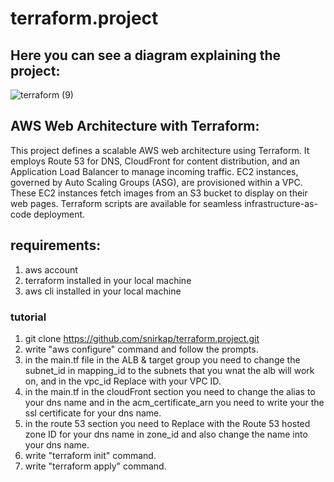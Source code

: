 # terraform.project
## Here you can see a diagram explaining the project:



![terraform (9)](https://github.com/snirkap/terraform.project/assets/120733215/7569d010-982e-45f7-9820-d8c0d6c228e1)


## AWS Web Architecture with Terraform:
This project defines a scalable AWS web architecture using Terraform. It employs Route 53 for DNS, CloudFront for content distribution, and an Application Load Balancer to manage incoming traffic. EC2 instances, governed by Auto Scaling Groups (ASG), are provisioned within a VPC. These EC2 instances fetch images from an S3 bucket to display on their web pages. Terraform scripts are available for seamless infrastructure-as-code deployment.
## requirements:
1. aws account
2. terraform installed in your local machine
3. aws cli installed in your local machine
### tutorial
1. git clone https://github.com/snirkap/terraform.project.git
2. write "aws configure" command and follow the prompts.
3. in the main.tf file in the ALB & target group you need to change the subnet_id in mapping_id to the subnets that you wnat the alb will work on, and in the vpc_id Replace with your VPC ID.
4. in the main.tf in the cloudFront section you need to change the alias to your dns name and in the acm_certificate_arn you need to write your the ssl certificate for your dns name.
5. in the route 53 section you need to Replace with the Route 53 hosted zone ID for your dns name in zone_id and also change the name into your dns name.
6. write "terraform init" command.
7. write "terraform apply" command.



